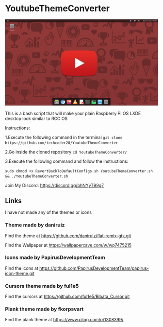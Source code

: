 # YoutubeThemeConverter

![screenshot](https://raw.githubusercontent.com/techcoder20/YoutubeThemeConverter/main/Screenshot.png)


This is a bash script that will make your plain Raspberry Pi OS LXDE desktop look similar to RCC OS  

Instructions:  

1.Execute the following command in the terminal `git clone https://github.com/techcoder20/YoutubeThemeConverter` 

2.Go inside the cloned repository `cd YoutubeThemeConverter/`  

3.Execute the following command and follow the instructions:  

`sudo chmod +x RevertBackToDefaultConfigs.sh YoutubeThemeConverter.sh && ./YoutubeThemeConverter.sh`  
  
   
Join My Discord: https://discord.gg/bhNYyT99g7  
  
  
## Links
I have not made any of the themes or icons    
  
### Theme made by daniruiz 

Find the theme at https://github.com/daniruiz/flat-remix-gtk.git  


Find the Wallpaper at https://wallpapercave.com/w/wp7475215  

  
### Icons made by PapirusDevelopmentTeam  

Find the icons at https://github.com/PapirusDevelopmentTeam/papirus-icon-theme.git  

  
### Cursors theme made by ful1e5  

Find the cursors at https://github.com/ful1e5/Bibata_Cursor.git    

### Plank theme made by fkorpsvart   

Find the plank theme at https://www.pling.com/p/1308399/   




